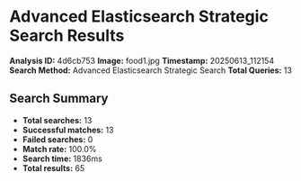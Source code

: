 # Advanced Elasticsearch Strategic Search Results

**Analysis ID:** 4d6cb753
**Image:** food1.jpg
**Timestamp:** 20250613_112154
**Search Method:** Advanced Elasticsearch Strategic Search
**Total Queries:** 13

## Search Summary

- **Total searches:** 13
- **Successful matches:** 13
- **Failed searches:** 0
- **Match rate:** 100.0%
- **Search time:** 1836ms
- **Total results:** 65

